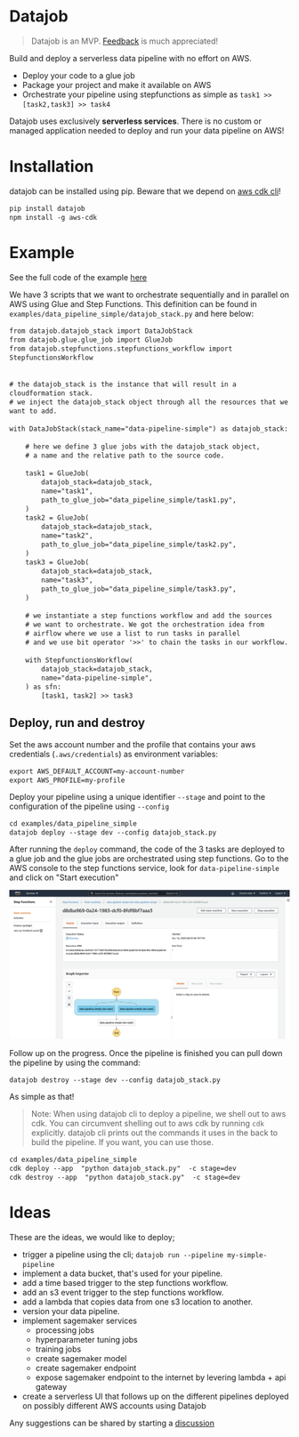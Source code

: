 # Datajob

> Datajob is an MVP. [Feedback](https://github.com/vincentclaes/datajob/discussions) is much appreciated!

Build and deploy a serverless data pipeline with no effort on AWS.

- Deploy your code to a glue job
- Package your project and make it available on AWS
- Orchestrate your pipeline using stepfunctions as simple as `task1 >> [task2,task3] >> task4`

Datajob uses exclusively **serverless services**.
There is no custom or managed application needed to deploy and run your data pipeline on AWS!

# Installation

 datajob can be installed using pip. Beware that we depend on [aws cdk cli](https://github.com/aws/aws-cdk)!

    pip install datajob
    npm install -g aws-cdk

# Example

See the full code of the example [here](https://github.com/vincentclaes/datajob/tree/main/examples/data_pipeline_simple)

We have 3 scripts that we want to orchestrate sequentially and in parallel on AWS using Glue and Step Functions.
This definition can be found in `examples/data_pipeline_simple/datajob_stack.py` and here below:

    from datajob.datajob_stack import DataJobStack
    from datajob.glue.glue_job import GlueJob
    from datajob.stepfunctions.stepfunctions_workflow import StepfunctionsWorkflow


    # the datajob_stack is the instance that will result in a cloudformation stack.
    # we inject the datajob_stack object through all the resources that we want to add.

    with DataJobStack(stack_name="data-pipeline-simple") as datajob_stack:

        # here we define 3 glue jobs with the datajob_stack object,
        # a name and the relative path to the source code.

        task1 = GlueJob(
            datajob_stack=datajob_stack,
            name="task1",
            path_to_glue_job="data_pipeline_simple/task1.py",
        )
        task2 = GlueJob(
            datajob_stack=datajob_stack,
            name="task2",
            path_to_glue_job="data_pipeline_simple/task2.py",
        )
        task3 = GlueJob(
            datajob_stack=datajob_stack,
            name="task3",
            path_to_glue_job="data_pipeline_simple/task3.py",
        )

        # we instantiate a step functions workflow and add the sources
        # we want to orchestrate. We got the orchestration idea from
        # airflow where we use a list to run tasks in parallel
        # and we use bit operator '>>' to chain the tasks in our workflow.

        with StepfunctionsWorkflow(
            datajob_stack=datajob_stack,
            name="data-pipeline-simple",
        ) as sfn:
            [task1, task2] >> task3


## Deploy, run and destroy

Set the aws account number and the profile that contains your aws credentials (`.aws/credentials`) as environment variables:

    export AWS_DEFAULT_ACCOUNT=my-account-number
    export AWS_PROFILE=my-profile

Deploy your pipeline using a unique identifier `--stage` and point to the configuration of the pipeline using `--config`

    cd examples/data_pipeline_simple
    datajob deploy --stage dev --config datajob_stack.py

After running the `deploy` command, the code of the 3 tasks are deployed to a glue job and the glue jobs are orchestrated using step functions.
Go to the AWS console to the step functions service, look for `data-pipeline-simple` and click on "Start execution"

![DataPipelineSimple](assets/data-pipeline-simple.png)

Follow up on the progress. Once the pipeline is finished you can pull down the pipeline by using the command:

    datajob destroy --stage dev --config datajob_stack.py

As simple as that!

> Note: When using datajob cli to deploy a pipeline, we shell out to aws cdk.
> You can circumvent shelling out to aws cdk by running `cdk` explicitly.
> datajob cli prints out the commands it uses in the back to build the pipeline.
> If you want, you can use those.

    cd examples/data_pipeline_simple
    cdk deploy --app  "python datajob_stack.py"  -c stage=dev
    cdk destroy --app  "python datajob_stack.py"  -c stage=dev

# Ideas

These are the ideas, we would like to deploy;

- trigger a pipeline using the cli; `datajob run --pipeline my-simple-pipeline`
- implement a data bucket, that's used for your pipeline.
- add a time based trigger to the step functions workflow.
- add an s3 event trigger to the step functions workflow.
- add a lambda that copies data from one s3 location to another.
- version your data pipeline.
- implement sagemaker services
    - processing jobs
    - hyperparameter tuning jobs
    - training jobs
    - create sagemaker model
    - create sagemaker endpoint
    - expose sagemaker endpoint to the internet by levering lambda + api gateway
- create a serverless UI that follows up on the different pipelines deployed on possibly different AWS accounts using Datajob

Any suggestions can be shared by starting a [discussion](https://github.com/vincentclaes/datajob/discussions)
